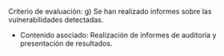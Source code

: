 Criterio de evaluación:
g) Se han realizado informes sobre las vulnerabilidades detectadas.

* Contenido asociado: Realización de informes de auditoría y presentación de resultados.